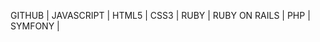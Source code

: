 GITHUB | 
JAVASCRIPT | 
HTML5 | 
CSS3 | 
RUBY | 
RUBY ON RAILS | 
PHP | 
SYMFONY | 



















